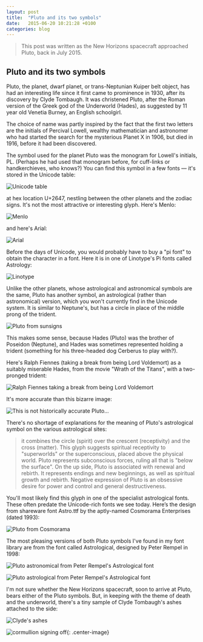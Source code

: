 ```yaml
---
layout: post
title:  "Pluto and its two symbols"
date:   2015-06-20 10:21:28 +0100
categories: blog
---
```

> This post was written as the New Horizons spacecraft approached Pluto, back in July 2015.

## Pluto and its two symbols ##

Pluto, the planet, dwarf planet, or trans-Neptunian Kuiper belt object, has had an
  interesting life since it first came to prominence in 1930, after its discovery
  by Clyde Tombaugh. It was christened Pluto, after the Roman version of the Greek god of
  the Underworld (Hades), as suggested by 11 year old Venetia Burney, an
  English schoolgirl.

The choice of name was partly inspired by the fact that the first two letters are
  the initials of Percival Lowell, wealthy mathematician and astronomer who had started
  the search for the mysterious Planet X in 1906, but died in 1916, before it had been
  discovered.

The symbol used for the planet Pluto was the monogram for Lowell's initials, PL.
  (Perhaps he had used that monogram before, for cuff-links or handkerchieves, who
  knows?) You can find this symbol in a few fonts &mdash; it's stored in the Unicode
  table:

![Unicode table](/images/pluto/unicode-table.png)

at hex location U+2647, nestling between the other planets and the zodiac signs. It's not the most attractive or interesting glyph. Here's Menlo:

![Menlo](/images/pluto/plutl-pl-arial-unicode.png)

and here's Arial:

![Arial](/images/pluto/pluto-pl-menlo.png)

Before the days of Unicode, you would probably have to buy a "pi font" to obtain the character in a font. Here it is in one of Linotype's Pi fonts called Astrology:

![Linotype](/images/pluto/pluto-pl-linotype-astrology-pi-1.png)

Unlike the other planets, whose astrological and astronomical symbols are the
  same, Pluto has another symbol, an astrological (rather than astronomical) version, which you won't currently find in the Unicode system. It is similar to Neptune's, but has a circle in place of the middle prong of the trident.

![Pluto from sunsigns](/images/pluto/pluto_astrology_symbol.jpg)

This makes some sense, because Hades (Pluto) was the brother of
  Poseidon (Neptune), and Hades was sometimes represented holding a trident (something
  for his three-headed dog Cerberus to play with?).

Here's Ralph Fiennes (taking a break from being Lord Voldemort) as a suitably miserable Hades, from the movie "Wrath of the Titans", with a two-pronged trident:

![Ralph Fiennes taking a break from being Lord Voldemort](/images/pluto/wrath-of-the-titans-hades.jpg)

It's more accurate than this bizarre image:

![This is not historically accurate Pluto...](/images/pluto/planet-pluto.gif)

There's no shortage of explanations for the meaning of Pluto's astrological symbol on the various astrological sites:

  <blockquote>
  it combines the circle (spirit) over the crescent (receptivity) and the cross
    (matter). This glyph suggests spiritual receptivity to "superworlds" or the
    superconscious, placed above the physical world. Pluto represents subconscious
    forces, ruling all that is "below the surface". On the up side, Pluto is associated
    with renewal and rebirth. It represents endings and new beginnings, as well as
    spiritual growth and rebirth. Negative expression of Pluto is an obsessive desire for
    power and control and general destructiveness.
  </blockquote>

You'll most likely find this glyph in one of the specialist astrological fonts.
  These often predate the Unicode-rich fonts we see today. Here&rsquo;s the design from
  shareware font Astro.ttf by the aptly-named Cosmorama Enterprises (dated 1993):

![Pluto from Cosmorama](/images/pluto/pluto-astro-astro-cosmorama.png)

The most pleasing versions of both Pluto symbols I've found in my font library are from
  the font called Astrological, designed by Peter Rempel in 1998:

![Pluto astronomical from Peter Rempel's Astrological font](/images/pluto/pluto-astro-astrological-peter-rempel.png)

![Pluto astrological from Peter Rempel's Astrological font](/images/pluto/pluto-pl-astrological-peter-rempel.png)

I'm not sure whether the New Horizons spacecraft, soon to arrive at Pluto, bears either of the Pluto symbols. But, in keeping with the theme of death and the underworld, there's a tiny sample of Clyde Tombaugh's ashes attached to the side:

![Clyde's ashes](/images/pluto/nh_Tombaugh_ashes.jpg)

![cormullion signing off](http://steampiano.net/cormullionknot.gif?pluto){: .center-image}
